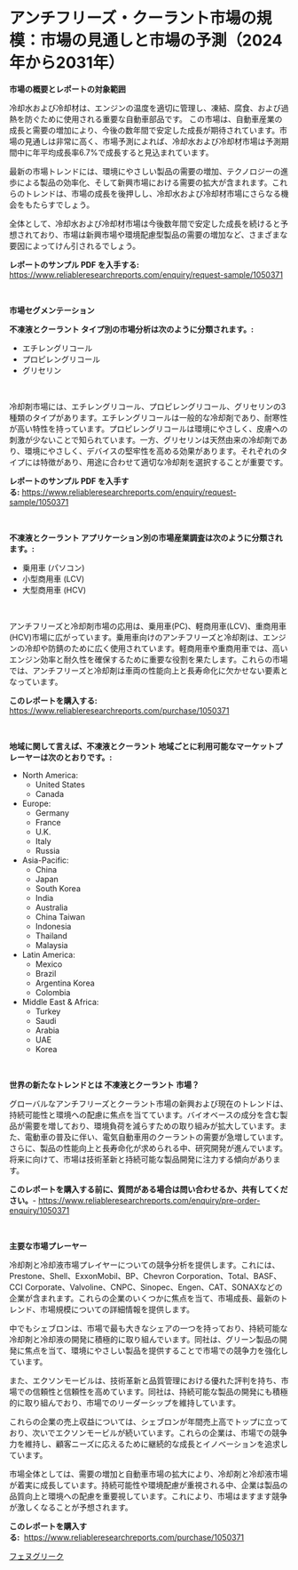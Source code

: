 <p><h1>アンチフリーズ・クーラント市場の規模：市場の見通しと市場の予測（2024年から2031年）</h1></p><p><strong>市場の概要とレポートの対象範囲</strong></p>
<p><p>冷却水および冷却材は、エンジンの温度を適切に管理し、凍結、腐食、および過熱を防ぐために使用される重要な自動車部品です。 この市場は、自動車産業の成長と需要の増加により、今後の数年間で安定した成長が期待されています。市場の見通しは非常に高く、市場予測によれば、冷却水および冷却材市場は予測期間中に年平均成長率6.7%で成長すると見込まれています。</p><p>最新の市場トレンドには、環境にやさしい製品の需要の増加、テクノロジーの進歩による製品の効率化、そして新興市場における需要の拡大が含まれます。これらのトレンドは、市場の成長を後押しし、冷却水および冷却材市場にさらなる機会をもたらすでしょう。</p><p>全体として、冷却水および冷却材市場は今後数年間で安定した成長を続けると予想されており、市場は新興市場や環境配慮型製品の需要の増加など、さまざまな要因によってけん引されるでしょう。</p></p>
<p><strong>レポートのサンプル PDF を入手する:</strong> <a href="https://www.reliableresearchreports.com/enquiry/request-sample/1050371">https://www.reliableresearchreports.com/enquiry/request-sample/1050371</a></p>
<p>&nbsp;</p>
<p><strong>市場セグメンテーション</strong></p>
<p><strong>不凍液とクーラント タイプ別の市場分析は次のように分類されます。:</strong></p>
<p><ul><li>エチレングリコール</li><li>プロピレングリコール</li><li>グリセリン</li></ul></p>
<p>&nbsp;</p>
<p><p>冷却剤市場には、エチレングリコール、プロピレングリコール、グリセリンの3種類のタイプがあります。エチレングリコールは一般的な冷却剤であり、耐寒性が高い特性を持っています。プロピレングリコールは環境にやさしく、皮膚への刺激が少ないことで知られています。一方、グリセリンは天然由来の冷却剤であり、環境にやさしく、デバイスの堅牢性を高める効果があります。それぞれのタイプには特徴があり、用途に合わせて適切な冷却剤を選択することが重要です。</p></p>
<p><strong>レポートのサンプル PDF を入手する:</strong>&nbsp;<a href="https://www.reliableresearchreports.com/enquiry/request-sample/1050371">https://www.reliableresearchreports.com/enquiry/request-sample/1050371</a></p>
<p>&nbsp;</p>
<p><strong> 不凍液とクーラント アプリケーション別の市場産業調査は次のように分類されます。:</strong></p>
<p><ul><li>乗用車 (パソコン)</li><li>小型商用車 (LCV)</li><li>大型商用車 (HCV)</li></ul></p>
<p>&nbsp;</p>
<p><p>アンチフリーズと冷却剤市場の応用は、乗用車(PC)、軽商用車(LCV)、重商用車(HCV)市場に広がっています。乗用車向けのアンチフリーズと冷却剤は、エンジンの冷却や防錆のために広く使用されています。軽商用車や重商用車では、高いエンジン効率と耐久性を確保するために重要な役割を果たします。これらの市場では、アンチフリーズと冷却剤は車両の性能向上と長寿命化に欠かせない要素となっています。</p></p>
<p><strong>このレポートを購入する:</strong>&nbsp; <a href="https://www.reliableresearchreports.com/purchase/1050371">https://www.reliableresearchreports.com/purchase/1050371</a></p>
<p>&nbsp;</p>
<p><strong>地域に関して言えば、不凍液とクーラント 地域ごとに利用可能なマーケットプレーヤーは次のとおりです。:</strong></p>
<p><ul>
    <li>
        North America:
        <ul>
            <li>United States</li>
            <li>Canada</li>
        </ul>
    </li>
    <li>
        Europe:
        <ul>
            <li>Germany</li>
            <li>France</li>
            <li>U.K.</li>
            <li>Italy</li>
            <li>Russia</li>
        </ul>
    </li>
    <li>
        Asia-Pacific:
        <ul>
            <li>China</li>
            <li>Japan</li>
            <li>South Korea</li>
            <li>India</li>
            <li>Australia</li>
            <li>China Taiwan</li>
            <li>Indonesia</li>
            <li>Thailand</li>
            <li>Malaysia</li>
        </ul>
    </li>
    <li>
        Latin America:
        <ul>
            <li>Mexico</li>
            <li>Brazil</li>
            <li>Argentina Korea</li>
            <li>Colombia</li>
        </ul>
    </li>
    <li>
        Middle East & Africa:
        <ul>
            <li>Turkey</li>
            <li>Saudi</li>
            <li>Arabia</li>
            <li>UAE</li>
            <li>Korea</li>
        </ul>
    </li>
    </ul></p>
<p>&nbsp;</p>
<p><strong>世界の新たなトレンドとは 不凍液とクーラント 市場？</strong></p>
<p><p>グローバルなアンチフリーズとクーラント市場の新興および現在のトレンドは、持続可能性と環境への配慮に焦点を当てています。バイオベースの成分を含む製品が需要を増しており、環境負荷を減らすための取り組みが拡大しています。また、電動車の普及に伴い、電気自動車用のクーラントの需要が急増しています。さらに、製品の性能向上と長寿命化が求められる中、研究開発が進んでいます。将来に向けて、市場は技術革新と持続可能な製品開発に注力する傾向があります。</p></p>
<p><strong>このレポートを購入する前に、質問がある場合は問い合わせるか、共有してください。</strong>- <a href="https://www.reliableresearchreports.com/enquiry/pre-order-enquiry/1050371">https://www.reliableresearchreports.com/enquiry/pre-order-enquiry/1050371</a></p>
<p>&nbsp;</p>
<p><strong>主要な市場プレーヤー</strong></p>
<p><p>冷却剤と冷却液市場プレイヤーについての競争分析を提供します。これには、Prestone、Shell、ExxonMobil、BP、Chevron Corporation、Total、BASF、CCI Corporate、Valvoline、CNPC、Sinopec、Engen、CAT、SONAXなどの企業が含まれます。これらの企業のいくつかに焦点を当て、市場成長、最新のトレンド、市場規模についての詳細情報を提供します。</p><p>中でもシェブロンは、市場で最も大きなシェアの一つを持っており、持続可能な冷却剤と冷却液の開発に積極的に取り組んでいます。同社は、グリーン製品の開発に焦点を当て、環境にやさしい製品を提供することで市場での競争力を強化しています。</p><p>また、エクソンモービルは、技術革新と品質管理における優れた評判を持ち、市場での信頼性と信頼性を高めています。同社は、持続可能な製品の開発にも積極的に取り組んでおり、市場でのリーダーシップを維持しています。</p><p>これらの企業の売上収益については、シェブロンが年間売上高でトップに立っており、次いでエクソンモービルが続いています。これらの企業は、市場での競争力を維持し、顧客ニーズに応えるために継続的な成長とイノベーションを追求しています。</p><p>市場全体としては、需要の増加と自動車市場の拡大により、冷却剤と冷却液市場が着実に成長しています。持続可能性や環境配慮が重視される中、企業は製品の品質向上と環境への配慮を重要視しています。これにより、市場はますます競争が激しくなることが予想されます。</p></p>
<p><strong>このレポートを購入する:</strong>&nbsp;&nbsp;<a href="https://www.reliableresearchreports.com/purchase/1050371">https://www.reliableresearchreports.com/purchase/1050371</a></p>
<p><p><a href="https://medium.com/@eleanorardy655/%E3%83%95%E3%82%A7%E3%83%B3%E3%83%8D%E3%83%AB%E3%83%9E%E3%83%BC%E3%82%B1%E3%83%83%E3%83%88%E3%83%AC%E3%83%9D%E3%83%BC%E3%83%88%E3%81%AF-%E3%81%93%E3%81%AE%E5%B8%82%E5%A0%B4%E3%81%AE%E6%9C%80%E6%96%B0%E3%81%AE%E3%83%88%E3%83%AC%E3%83%B3%E3%83%89%E3%82%84%E6%88%90%E9%95%B7%E3%81%AE%E6%A9%9F%E4%BC%9A%E3%82%92%E6%98%8E%E3%82%89%E3%81%8B%E3%81%AB%E3%81%97%E3%81%A6%E3%81%84%E3%81%BE%E3%81%99-76f284bfdd15">フェヌグリーク</a></p></p>